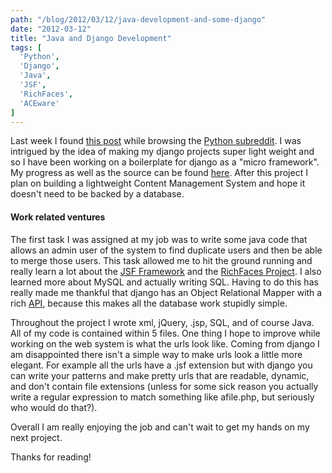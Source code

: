 ```yaml
---
path: "/blog/2012/03/12/java-development-and-some-django"
date: "2012-03-12"
title: "Java and Django Development"
tags: [
  'Python',
  'Django',
  'Java',
  'JSF',
  'RichFaces',
  'ACEware'
]
---
```


Last week I found [this post](http://softwaremaniacs.org/blog/2011/01/07/django-micro-framework/en/) while browsing the [Python subreddit](http://www.reddit.com/r/python). I was intrigued by the idea of making my django projects super light weight and so I have been working on a boilerplate for django as a "micro framework". My progress as well as the source can be found [here](https://github.com/edhedges/edjmicro). After this project I plan on building a lightweight Content Management System and hope it doesn't need to be backed by a database.

#### Work related ventures

The first task I was assigned at my job was to write some java code that allows an admin user of the system to find duplicate users and then be able to merge those users. This task allowed me to hit the ground running and really learn a lot about the [JSF Framework](http://www.javaserverfaces.org/) and the [RichFaces Project](http://www.jboss.org/richfaces). I also learned more about MySQL and actually writing SQL. Having to do this has really made me thankful that django has an Object Relational Mapper with a rich [API](https://docs.djangoproject.com/en/dev/topics/db/queries/), because this makes all the database work stupidly simple.

Throughout the project I wrote xml, jQuery, .jsp, SQL, and of course Java. All of my code is contained within 5 files. One thing I hope to improve while working on the web system is what the urls look like. Coming from django I am disappointed there isn't a simple way to make urls look a little more elegant. For example all the urls have a .jsf extension but with django you can write your patterns and make pretty urls that are readable, dynamic, and don't contain file extensions (unless for some sick reason you actually write a regular expression to match something like afile.php, but seriously who would do that?).

Overall I am really enjoying the job and can't wait to get my hands on my next project.

Thanks for reading!
